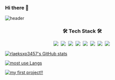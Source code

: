 ### Hi there 👋

![header](https://capsule-render.vercel.app/api?type=Slice&color=gradient&height=150&section=header&text=Lee%20bum%20soo&fontSize=70&animation=fadeIn)

<h3 align="center">🛠 Tech Stack 🛠</h3>

<p align="center">
  <img src="https://img.shields.io/badge/Java-007396?style=flat-square&logo=Java&logoColor=white"/></a>&nbsp 
  <img src="https://img.shields.io/badge/Javascript-ffb13b?style=flat-square&logo=javascript&logoColor=white"/></a>&nbsp 
  <img src="https://img.shields.io/badge/css-1572B6?style=flat-square&logo=css3&logoColor=white"/></a>&nbsp 
  <img src="https://img.shields.io/badge/HTML5-E34F26?style=flat-square&logo=HTML5&logoColor=white"/></a>&nbsp 
  <img src="https://img.shields.io/badge/SpringBoot-6DB33F?style=flat-square&logo=Spring&logoColor=white"/></a>&nbsp
  <img src="https://img.shields.io/badge/Vue.js-4FC08D?style=flat-square&logo=Vue.js&logoColor=white"/></a>&nbsp 
  <img src="https://img.shields.io/badge/Vuetify-1867C0?style=flat-square&logo=Vuetify&logoColor=white"/></a>&nbsp
  <img src="https://img.shields.io/badge/Kotlin-7F52FF?style=flat-square&logo=Kotlin&logoColor=white"/></a>&nbsp  
    
  <br>

  [![rlaeksxp3457's GitHub stats](https://github-readme-stats.vercel.app/api?username=rlaeksxp3457&show_icons=true&theme=dracula)](https://github.com/anuraghazra/github-readme-stats)
  
  [![most use Langs](https://github-readme-stats.vercel.app/api/top-langs/?username=rlaeksxp3457&layout=compact)](https://github.com/anuraghazra/github-readme-stats)

  [![my first project!!](https://github-readme-stats.vercel.app/api/pin/?username=rlaeksxp3457&repo=Bicycle)](https://github.com/rlaeksxp3457/Bicycle)

</p>
